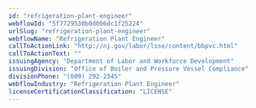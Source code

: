 ```yaml
---
id: "refrigeration-plant-engineer"
webflowId: "5f7729530b0d006dc1f25224"
urlSlug: "refrigeration-plant-engineer"
webflowName: "Refrigeration Plant Engineer"
callToActionLink: "http://nj.gov/labor/lsse/content/bbpvc.html"
callToActionText: ""
issuingAgency: "Department of Labor and Workforce Development"
issuingDivision: "Office of Boiler and Pressure Vessel Compliance"
divisionPhone: "(609) 292-2345"
webflowIndustry: "Refrigeration Plant Engineer"
licenseCertificationClassification: "LICENSE"
---
```

